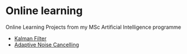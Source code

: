# Online learning
Online Learning Projects from my MSc Artificial Intelligence programme 

- [Kalman Filter](https://github.com/VladimirsHisamutdinovs/online-learning/blob/main/KalmanFilter.ipynb)
- [Adaptive Noise Cancelling](https://github.com/VladimirsHisamutdinovs/online-learning/blob/main/AdaptiveNoiseCancellingDemo.ipynb)
